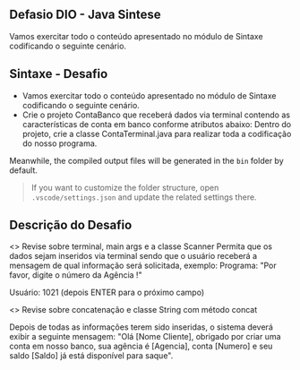 ## Defasio DIO - Java Sintese

Vamos exercitar todo o conteúdo apresentado no módulo de Sintaxe codificando o seguinte cenário.

## Sintaxe - Desafio

 - Vamos exercitar todo o conteúdo apresentado no módulo de Sintaxe codificando o seguinte cenário.
 - Crie o projeto ContaBanco que receberá dados via terminal contendo as características de conta em banco conforme atributos abaixo:
   Dentro do projeto, crie a classe ContaTerminal.java para realizar toda a codificação do nosso programa.

Meanwhile, the compiled output files will be generated in the `bin` folder by default.

> If you want to customize the folder structure, open `.vscode/settings.json` and update the related settings there.

## Descrição do Desafio

<> Revise sobre terminal, main args e a classe Scanner
Permita que os dados sejam inseridos via terminal sendo que o usuário receberá a mensagem de qual informação será solicitada, exemplo:
Programa: "Por favor, digite o número da Agência !"

Usuário: 1021 (depois ENTER para o próximo campo)

<> Revise sobre concatenação e classe String com método concat

Depois de todas as informações terem sido inseridas, o sistema deverá exibir a seguinte mensagem:
"Olá [Nome Cliente], obrigado por criar uma conta em nosso banco, sua agência é [Agencia], conta [Numero] e seu saldo [Saldo] já está disponível para saque".
